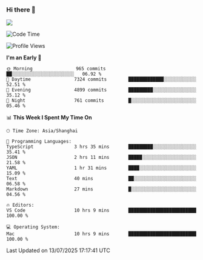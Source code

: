 ### Hi there 👋

<!--
**JJAYCHEN1e/jjaychen1e** is a ✨ _special_ ✨ repository because its `README.md` (this file) appears on your GitHub profile.

Here are some ideas to get you started:

- 🔭 I’m currently working on ...
- 🌱 I’m currently learning ...
- 👯 I’m looking to collaborate on ...
- 🤔 I’m looking for help with ...
- 💬 Ask me about ...
- 📫 How to reach me: ...
- 😄 Pronouns: ...
- ⚡ Fun fact: ...
-->

[![](https://github-readme-stats.vercel.app/api?username=jjaychen1e&show_icons=true)](https://github.com/jjaychen1e/github-readme-stats?count_private=true)

<!--START_SECTION:waka-->
![Code Time](http://img.shields.io/badge/Code%20Time-2%2C114%20hrs%2044%20mins-blue)

![Profile Views](http://img.shields.io/badge/Profile%20Views-1-blue)

**I'm an Early 🐤** 

```text
🌞 Morning                965 commits         ██░░░░░░░░░░░░░░░░░░░░░░░   06.92 % 
🌆 Daytime                7324 commits        █████████████░░░░░░░░░░░░   52.51 % 
🌃 Evening                4899 commits        █████████░░░░░░░░░░░░░░░░   35.12 % 
🌙 Night                  761 commits         █░░░░░░░░░░░░░░░░░░░░░░░░   05.46 % 
```


📊 **This Week I Spent My Time On** 

```text
🕑︎ Time Zone: Asia/Shanghai

💬 Programming Languages: 
TypeScript               3 hrs 35 mins       █████████░░░░░░░░░░░░░░░░   35.41 % 
JSON                     2 hrs 11 mins       █████░░░░░░░░░░░░░░░░░░░░   21.58 % 
YAML                     1 hr 31 mins        ████░░░░░░░░░░░░░░░░░░░░░   15.09 % 
Text                     40 mins             ██░░░░░░░░░░░░░░░░░░░░░░░   06.58 % 
Markdown                 27 mins             █░░░░░░░░░░░░░░░░░░░░░░░░   04.56 % 

🔥 Editors: 
VS Code                  10 hrs 9 mins       █████████████████████████   100.00 % 

💻 Operating System: 
Mac                      10 hrs 9 mins       █████████████████████████   100.00 % 
```


 Last Updated on 13/07/2025 17:17:41 UTC
<!--END_SECTION:waka-->
